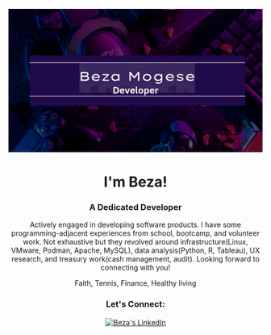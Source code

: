 ![GitHub Banner](https://github.com/Tehlu/Tehlu/blob/main/BezaGithubBanner.png)

<!--<img align="left" src="https://user-images.githubusercontent.com/65187002/144930161-2f783401-8d27-4fdf-a2f7-cc0ba32f1f1f.gif" width="21%" style="display:inline;"><img align="right" src="https://user-images.githubusercontent.com/65187002/144930161-2f783401-8d27-4fdf-a2f7-cc0ba32f1f1f.gif" width="21%" style="display:inline;">-->

<h1 align="center"> I'm Beza!</h1>
<h3 align="center">A Dedicated Developer</h3>
<p align="center">Actively engaged in developing software products. I have some programming-adjacent experiences from school, bootcamp, and volunteer work. Not exhaustive but they revolved around infrastructure(Linux, VMware, Podman, Apache, MySQL), data analysis(Python, R, Tableau), UX research, and treasury work(cash management, audit). Looking forward to connecting with you!</p>
<p align="center"> Faith, Tennis, Finance, Healthy living </p>

<h3 align="center">Let's Connect:</h3>
<p align="center">
<a href="https://www.linkedin.com/in/beza-mogese/" target="_blank"><img align="center" src="https://raw.githubusercontent.com/rahuldkjain/github-profile-readme-generator/master/src/images/icons/Social/linked-in-alt.svg" alt="Beza's LinkedIn" width="7%" /></a>
</p> 
</div>

<!--
**Tehlu/Tehlu** is a ✨ _special_ ✨ repository because its `README.md` (this file) appears on your GitHub profile.

Here are some ideas to get you started:

- 🔭 I’m currently working on ...
- 🌱 I’m currently learning ...
- 👯 I’m looking to collaborate on ...
- 🤔 I’m looking for help with ...
- 💬 Ask me about ...
- 📫 How to reach me: ...
- 😄 Pronouns: ...
- ⚡ Fun fact: ...
-->
